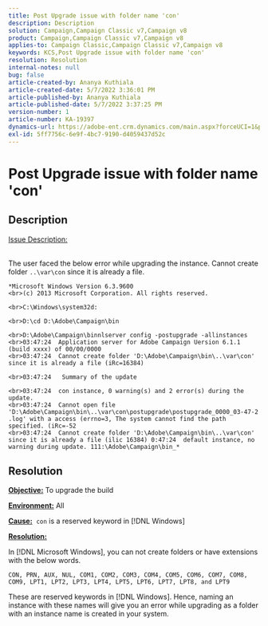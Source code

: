 ```yaml
---
title: Post Upgrade issue with folder name 'con'
description: Description
solution: Campaign,Campaign Classic v7,Campaign v8
product: Campaign,Campaign Classic v7,Campaign v8
applies-to: Campaign Classic,Campaign Classic v7,Campaign v8
keywords: KCS,Post Upgrade issue with folder name 'con'
resolution: Resolution
internal-notes: null
bug: false
article-created-by: Ananya Kuthiala
article-created-date: 5/7/2022 3:36:01 PM
article-published-by: Ananya Kuthiala
article-published-date: 5/7/2022 3:37:25 PM
version-number: 1
article-number: KA-19397
dynamics-url: https://adobe-ent.crm.dynamics.com/main.aspx?forceUCI=1&pagetype=entityrecord&etn=knowledgearticle&id=71a05960-1bce-ec11-a7b5-0022480a8e40
exl-id: 5ff7756c-6e9f-4bc7-9190-d4059437d52c
---
```

# Post Upgrade issue with folder name 'con'

## Description

<u>Issue Description:</u>

<br>The user faced the below error while upgrading the instance. Cannot create folder `..\var\con` since it is already a file.
```
*Microsoft Windows Version 6.3.9600
<br>(c) 2013 Microsoft Corporation. All rights reserved. 

<br>C:\Windows\system32d: 

<br>D:\cd D:\Adobe\Campaign\bin 

<br>D:\Adobe\Campaign\binnlserver config -postupgrade -allinstances
<br>03:47:24  Application server for Adobe Campaign Uersion 6.1.1 (build xxxx) of 00/00/0000
<br>03:47:24  Cannot create folder 'D:\Adobe\Campaign\bin\..\var\con' since it is already a file (iRc=16384) 

<br>03:47:24   Summary of the update

<br>03:47:24  con instance, 0 warning(s) and 2 error(s) during the update.
<br>03:47:24  Cannot open file 'D:\Adobe\Campaign\bin\..\var\con\postupgrade\postupgrade_0000_03-47-2 .log' with a access (errno=3, The system cannot find the path specified. (iRc=-52
<br>03:47:24  Cannot create folder 'D:\Adobe\Campaign\bin\..\var\con' since it is already a file (ilic 16384) 0:47:24  default instance, no warning during update. 111:\Adobe\Campaign\bin_*
```
## Resolution


<b><u>Objective:</u></b> To upgrade the build

<b><u>Environment:</u></b> All

<b><u>Cause:</u></b>  `con` is a reserved keyword in [!DNL Windows]

<b><u>Resolution:</u></b>

In [!DNL Microsoft Windows], you can not create folders or have extensions with the below words.

`CON, PRN, AUX, NUL, COM1, COM2, COM3, COM4, COM5, COM6, COM7, COM8, COM9, LPT1, LPT2, LPT3, LPT4, LPT5, LPT6, LPT7, LPT8, and LPT9`

These are reserved keywords in [!DNL Windows]. Hence, naming an instance with these names will give you an error while upgrading as a folder with an instance name is created in your system.
